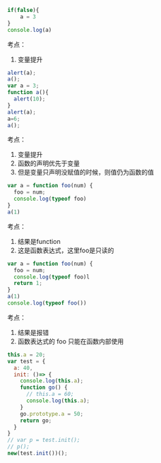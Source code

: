 ```js
if(false){
    a = 3
}
console.log(a)
```

考点：

1. 变量提升

```js
alert(a);
a();
var a = 3;
function a(){
  alert(10);
}
alert(a);
a=6;
a();
```

考点：

1. 变量提升
2. 函数的声明优先于变量
3. 但是变量只声明没赋值的时候，则值仍为函数的值

```js
var a = function foo(num) {
  foo = num;
  console.log(typeof foo)
}
a(1)
```

考点：

1. 结果是function
2. 这是函数表达式，这里foo是只读的

```js
var a = function foo(num) {
  foo = num;
  console.log(typeof foo)l
  return 1;
}
a(1)
console.log(typeof foo())
```

考点：

1. 结果是报错
2. 函数表达式的 foo 只能在函数内部使用

```js
this.a = 20;
var test = {
  a: 40,
  init: ()=> {
    console.log(this.a);
    function go() {
      // this.a = 60;
      console.log(this.a);
    }
    go.prototype.a = 50;
    return go;
  }
}
// var p = test.init();
// p();
new(test.init())();
```

